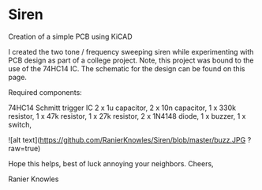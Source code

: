 # Siren
Creation of a simple PCB using KiCAD

I created the two tone / frequency sweeping siren while experimenting with PCB design as part of a college project. Note, this project was bound to the use of the 74HC14 IC.
The schematic for the design can be found on this page.

Required components:

74HC14 Schmitt trigger IC
2 x 1u capacitor,
2 x 10n capacitor,
1 x 330k resistor,
1 x 47k resistor,
1 x 27k resistor,
2 x 1N4148 diode,
1 x buzzer,
1 x switch,

![alt text](https://github.com/RanierKnowles/Siren/blob/master/buzz.JPG ?raw=true)

Hope this helps, best of luck annoying your neighbors.
Cheers,

Ranier Knowles






